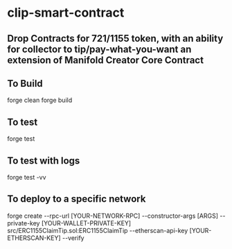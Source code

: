 # clip-smart-contract

## Drop Contracts for 721/1155 token, with an ability for collector to tip/pay-what-you-want an extension of Manifold Creator Core Contract

## To Build
forge clean
forge build

## To test
forge test
## To test with logs
forge test -vv

## To deploy to a specific network 
forge create --rpc-url [YOUR-NETWORK-RPC] --constructor-args [ARGS] --private-key [YOUR-WALLET-PRIVATE-KEY] src/ERC1155ClaimTip.sol:ERC1155ClaimTip --etherscan-api-key [YOUR-ETHERSCAN-KEY] --verify